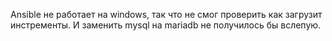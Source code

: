 Ansible не работает на windows, так что не смог проверить как загрузит инстременты. И заменить mysql на mariadb не получилось бы вслепую.